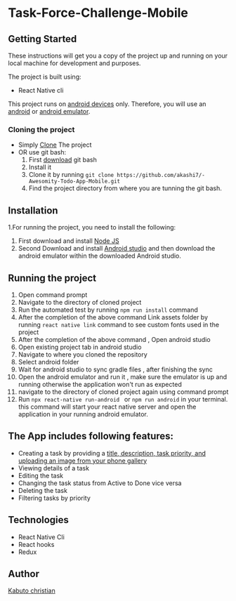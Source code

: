 # Task-Force-Challenge-Mobile

## Getting Started

These instructions will get you a copy of the project up and running on your local machine for development and purposes.

The project is built using:

- React Native cli

This project runs on [android devices]() only. Therefore, you will use an [android]() or [android emulator]().

### Cloning the project

- Simply [Clone](https://github.com/akashi7/-Awesomity-Todo-App-Mobile.git) The project
- OR use git bash:
  1.  First [download](https://git-scm.com/downloads) git bash
  2.  Install it
  3.  Clone it by running `git clone https://github.com/akashi7/-Awesomity-Todo-App-Mobile.git`
  4.  Find the project directory from where you are tunning the git bash.

## Installation

1.For running the project, you need to install the following:

1.  First download and install [Node JS](https://nodejs.org/en/download/)
2.  Second Download and install [Android studio](https://developer.android.com/studio) and then download the android emulator within the downloaded Android studio.

## Running the project

1. Open command prompt
2. Navigate to the directory of cloned project
3. Run the automated test by running `npm run install` command
4. After the completion of the above command Link assets folder by running `react native link` command to see custom fonts used in the project
5. After the completion of the above command , Open android studio
6. Open existing project tab in android studio
7. Navigate to where you cloned the repository
8. Select android folder
9. Wait for android studio to sync gradle files , after finishing the sync
10. Open the android emulator and run it , make sure the emulator is up and running otherwise the application won't run as expected
11. navigate to the directory of cloned project again using command prompt
12. Run `npx react-native run-android ` or `npm run android` in your terminal. this command will start your react native server and open the application in your running android emulator.

## The App includes following features:

- Creating a task by providing a [title, description, task priority, and uploading an image from your phone gallery]()
- Viewing details of a task
- Editing the task
- Changing the task status from Active to Done vice versa
- Deleting the task
- Filtering tasks by priority

## Technologies

- React Native Cli
- React hooks
- Redux

## Author

[Kabuto christian](https://github.com/bbaime98)
